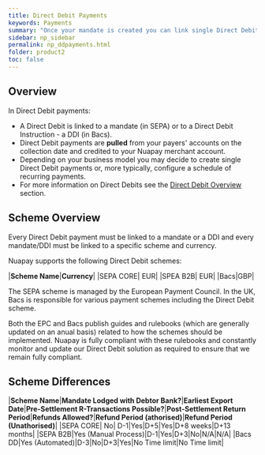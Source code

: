 ```yaml
---
title: Direct Debit Payments
keywords: Payments
summary: "Once your mandate is created you can link single Direct Debit or payment schedules to it."
sidebar: np_sidebar
permalink: np_ddpayments.html
folder: product2
toc: false
---
```


## Overview

In Direct Debit payments:

* A Direct Debit is linked to a mandate (in SEPA) or to a Direct Debit Instruction - a DDI (in Bacs).
* Direct Debit payments are **pulled** from your payers' accounts on the collection date and credited to your Nuapay merchant account.
* Depending on your business model you may decide to create single Direct Debit payments or, more typically, configure a schedule of recurring payments.
* For more information on Direct Debits see the [Direct Debit Overview](np_ddoverview.html) section.

## Scheme Overview

Every Direct Debit payment must be linked to a mandate or a DDI and every mandate/DDI must be linked to a specific scheme and currency. 

Nuapay supports the following Direct Debit schemes:

|**Scheme Name**|**Currency**|
|SEPA CORE| EUR|
|SPEA B2B| EUR|
|Bacs|GBP|

The SEPA scheme is managed by the European Payment Council. In the UK, Bacs is responsible for various payment schemes including the Direct Debit scheme. 

Both the EPC and Bacs publish guides and rulebooks (which are generally updated on an anual basis) related to how the schemes should be implemented. Nuapay is fully compliant with these rulebooks and constantly monitor and update our Direct Debit solution as required to ensure that we remain fully compliant. 


## Scheme Differences

|**Scheme Name**|**Mandate Lodged with Debtor Bank?**|**Earliest Export Date**|**Pre-Settlement R-Transactions Possible?**|**Post-Settlement Return Period**|**Refunds Allowed?**|**Refund Period (athorised)**|**Refund Period (Unathorised)**|
|SEPA CORE|	No|	D-1|Yes|D+5|Yes|D+8 weeks|D+13 months|
|SEPA B2B|Yes (Manual Process)|D-1|Yes|D+3|No|N/A|N/A|
|Bacs DD|Yes (Automated)|D-3|No|D+3|Yes|No Time limit|No Time limit|



